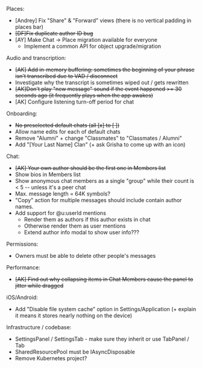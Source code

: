 Places:
- [Andrey] Fix "Share" & "Forward" views (there is no vertical padding in places bar)
- ~~[DF]Fix duplicate author ID bug~~
- [AY] Make Chat -> Place migration available for everyone
    - Implement a common API for object upgrade/migration

Audio and transcription:
- ~~[AK] Add in-memory buffering: sometimes the beginning of your phrase isn't transcribed due to VAD / disconnect~~
- Investigate why the transcript is sometimes wiped out / gets rewritten
- ~~[AK]Don't play "new message" sound if the event happened >= 30 seconds ago (it frequently plays when the app awakes)~~
- [AK] Configure listening turn-off period for chat

Onboarding:
- ~~No preselected default chats (all [x] to [ ])~~
- Allow name edits for each of default chats
- Remove "Alumni" + change "Classmates" to "Classmates / Alumni"
- Add "[Your Last Name] Clan" (+ ask Grisha to come up with an icon)

Chat:
- ~~[AK] Your own author should be the first one in Members list~~
- Show bios in Members list
- Show anonymous chat members as a single "group" while their count is < 5 -- unless it's a peer chat
- Max. message length = 64K symbols?
- "Copy" action for multiple messages should include contain author names.
- Add support for @u:userId mentions
  - Render them as authors if this author exists in chat
  - Otherwise render them as user mentions
  - Extend author info modal to show user info???

Permissions:
- Owners must be able to delete other people's messages

Performance:
- ~~[AK] Find out why collapsing items in Chat Members cause the panel to jitter while dragged~~ 

iOS/Android:
- Add "Disable file system cache" option in Settings/Application (+ explain it means it stores nearly nothing on the device)

Infrastructure / codebase:
- SettingsPanel / SettingsTab - make sure they inherit or use TabPanel / Tab
- SharedResourcePool must be IAsyncDisposable
- Remove Kubernetes project?
